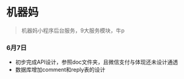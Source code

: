 # 机器妈

> 机器妈小程序后台服务，9大服务模块，牛p

### 6月7日
- 初步完成API设计，参照doc文件夹，且微信支付与体现还未设计通透
- 数据库增加comment和reply表的设计